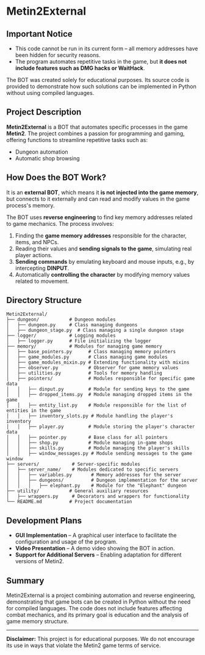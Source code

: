 # Metin2External

## **Important Notice**

- This code cannot be run in its current form – all memory addresses have been hidden for security reasons.  
- The program automates repetitive tasks in the game, but **it does not include features such as DMG hacks or WaitHack**.

The BOT was created solely for educational purposes. Its source code is provided to demonstrate how such solutions can be implemented in Python without using compiled languages.

## **Project Description**

**Metin2External** is a BOT that automates specific processes in the game **Metin2**. The project combines a passion for programming and gaming, offering functions to streamline repetitive tasks such as:

- Dungeon automation
- Automatic shop browsing

## **How Does the BOT Work?**
It is an **external BOT**, which means it **is not injected into the game memory**, but connects to it externally and can read and modify values in the game process's memory.

The BOT uses **reverse engineering** to find key memory addresses related to game mechanics. The process involves:

1. Finding the **game memory addresses** responsible for the character, items, and NPCs.
2. Reading their values and **sending signals to the game**, simulating real player actions.
3. **Sending commands** by emulating keyboard and mouse inputs, e.g., by intercepting **DINPUT**.
4. Automatically **controlling the character** by modifying memory values related to movement.

## **Directory Structure**

```
Metin2External/  
├── dungeon/           # Dungeon modules  
│   ├── dungeon.py     # Class managing dungeons
│   ├── dungeon_stage.py  # Class managing a single dungeon stage
├── logger/            # Logging modules  
│   ├── logger.py      # File initializing the logger
├── memory/            # Modules for managing game memory
│   ├── base_pointers.py      # Class managing memory pointers
│   ├── game_modules.py       # Class managing game modules
│   ├── game_modules_mixin.py # Extending functionality with mixins
│   ├── observer.py           # Observer for game memory values
│   ├── utilities.py          # Tools for memory handling
│   ├── pointers/             # Modules responsible for specific game data
│   │   ├── dinput.py         # Module for sending keys to the game
│   │   ├── dropped_items.py  # Module managing dropped items in the game
│   │   ├── entity_list.py    # Module responsible for the list of entities in the game
│   │   ├── inventory_slots.py # Module handling the player's inventory
│   │   ├── player.py         # Module storing the player's character data
│   │   ├── pointer.py        # Base class for all pointers
│   │   ├── shop.py           # Module managing in-game shops
│   │   ├── skills.py         # Module managing the player's skills
│   │   ├── window_messages.py # Module sending messages to the game window
├── servers/            # Server-specific modules
│   ├── server_name/    # Modules dedicated to specific servers
│   │   ├── variables.py       # Memory addresses for the server
│   │   ├── dungeons/          # Dungeon implementation for the server
│   │   │   ├── elephant.py    # Module for the "Elephant" dungeon
├── utility/           # General auxiliary resources
│   ├── wrappers.py     # Decorators and wrappers for functionality
└── README.md          # Project documentation
```

## **Development Plans**

- **GUI Implementation** – A graphical user interface to facilitate the configuration and usage of the program.
- **Video Presentation** – A demo video showing the BOT in action.
- **Support for Additional Servers** – Enabling adaptation for different versions of Metin2.

## **Summary**

Metin2External is a project combining automation and reverse engineering, demonstrating that game bots can be created in Python without the need for compiled languages. The code does not include features affecting combat mechanics, and its primary goal is education and the analysis of game memory structure.

---

**Disclaimer:** This project is for educational purposes. We do not encourage its use in ways that violate the Metin2 game terms of service.


